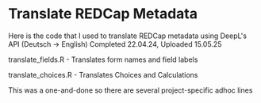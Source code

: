 # Translate REDCap Metadata
Here is the code that I used to translate REDCap metadata using DeepL's API (Deutsch -> English)
Completed 22.04.24, Uploaded 15.05.25

translate_fields.R  - Translates form names and field labels

translate_choices.R - Translates Choices and Calculations

This was a one-and-done so there are several project-specific adhoc lines
